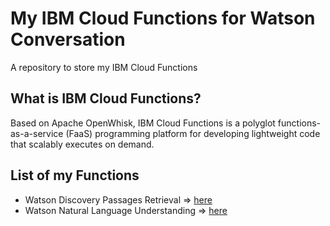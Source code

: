 # My IBM Cloud Functions for Watson Conversation

A repository to store my IBM Cloud Functions

## What is IBM Cloud Functions?

Based on Apache OpenWhisk, IBM Cloud Functions is a polyglot functions-as-a-service (FaaS) programming platform for developing lightweight code that scalably executes on demand.

## List of my Functions

  * Watson Discovery Passages Retrieval => [here](https://github.com/vperrinfr/MyIBMCloud_Functions/blob/master/WDS.js)
  * Watson Natural Language Understanding => [here](https://github.com/vperrinfr/MyIBMCloud_Functions/blob/master/Watson_NLU)


